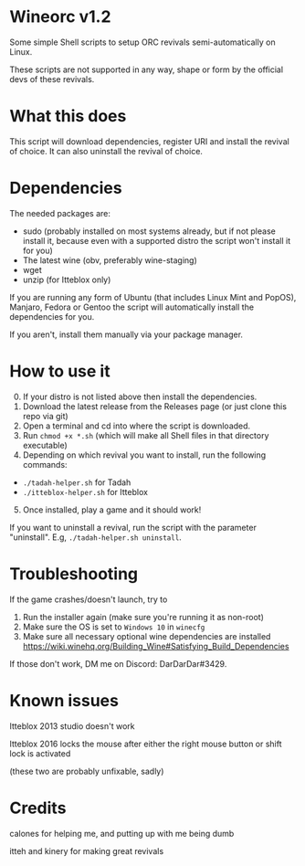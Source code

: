 # Wineorc v1.2
Some simple Shell scripts to setup ORC revivals semi-automatically on Linux.

These scripts are not supported in any way, shape or form by the official devs of these revivals.

# What this does
This script will download dependencies, register URI and install the revival of choice. It can also uninstall the revival of choice.

# Dependencies
The needed packages are:
- sudo (probably installed on most systems already, but if not please install it, because even with a supported distro the script won't install it for you)
- The latest wine (obv, preferably wine-staging)
- wget
- unzip (for Itteblox only)

If you are running any form of Ubuntu (that includes Linux Mint and PopOS), Manjaro, Fedora or Gentoo the script will automatically install the dependencies for you.

If you aren't, install them manually via your package manager.

# How to use it

0. If your distro is not listed above then install the dependencies.
1. Download the latest release from the Releases page (or just clone this repo via git)
2. Open a terminal and cd into where the script is downloaded.
3. Run `chmod +x *.sh` (which will make all Shell files in that directory executable)
4. Depending on which revival you want to install, run the following commands:
- `./tadah-helper.sh` for Tadah
- `./itteblox-helper.sh` for Itteblox
5. Once installed, play a game and it should work!

If you want to uninstall a revival, run the script with the parameter "uninstall". E.g, `./tadah-helper.sh uninstall`.

# Troubleshooting
If the game crashes/doesn't launch, try to
1. Run the installer again (make sure you're running it as non-root)
2. Make sure the OS is set to `Windows 10` in `winecfg`
3. Make sure all necessary optional wine dependencies are installed https://wiki.winehq.org/Building_Wine#Satisfying_Build_Dependencies

If those don't work, DM me on Discord: DarDarDar#3429.

# Known issues
Itteblox 2013 studio doesn't work

Itteblox 2016 locks the mouse after either the right mouse button or shift lock is activated 

(these two are probably unfixable, sadly)

# Credits
calones for helping me, and putting up with me being dumb

itteh and kinery for making great revivals

